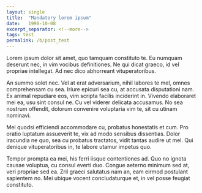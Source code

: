 ```yaml
---
layout: single
title:  "Mandatory lorem ipsum"
date:   1990-10-08
excerpt_separator: <!--more-->
tags: test
permalink: /b/post_test
---
```

Lorem ipsum dolor sit amet, quo tamquam constituto te. <!--more--> Eu numquam deserunt nec, in vim vocibus definitiones. Ne qui dicat graeco, id vel propriae intellegat. Ad nec dico abhorreant vituperatoribus.

An summo solet nec. Vel at erat adversarium, nihil labores te mel, omnes comprehensam cu sea. Iriure epicuri sea cu, at accusata disputationi nam. Ex animal repudiare eos, vim scripta facilis inciderint in. Vivendo elaboraret mei ea, usu sint consul ne. Cu vel viderer delicata accusamus. No sea nostrum offendit, dolorum convenire voluptaria vim te, sit cu utinam nominavi.

Mel quodsi efficiendi accommodare cu, probatus honestatis et cum. Pro oratio luptatum assueverit te, vix ad modo sensibus dissentias. Dolor iracundia ne quo, sea cu probatus tractatos, vidit tantas audire ut mel. Qui denique vituperatoribus in, te labore utamur impetus quo.

Tempor prompta ea mei, his ferri iisque contentiones ad. Quo no ignota causae voluptua, cu consul everti duo. Congue aeterno minimum sed at, veri propriae sed ea. Zril graeci salutatus nam an, eam eirmod postulant sapientem no. Mei ubique vocent concludaturque et, in vel posse feugiat constituto.
